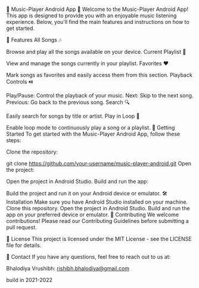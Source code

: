 🎵 Music-Player Android App 🎵
Welcome to the Music-Player Android App! This app is designed to provide you with an enjoyable music listening experience. Below, you'll find the main features and instructions on how to get started.

📲 Features
All Songs 🎶

Browse and play all the songs available on your device.
Current Playlist 📃

View and manage the songs currently in your playlist.
Favorites ❤️

Mark songs as favorites and easily access them from this section.
Playback Controls ⏯️

Play/Pause: Control the playback of your music.
Next: Skip to the next song.
Previous: Go back to the previous song.
Search 🔍

Easily search for songs by title or artist.
Play in Loop 🔁

Enable loop mode to continuously play a song or a playlist.
🚀 Getting Started
To get started with the Music-Player Android App, follow these steps:

Clone the repository:

git clone https://github.com/your-username/music-player-android.git
Open the project:

Open the project in Android Studio.
Build and run the app:

Build the project and run it on your Android device or emulator.
🛠️ Installation
Make sure you have Android Studio installed on your machine.
Clone this repository.
Open the project in Android Studio.
Build and run the app on your preferred device or emulator.
🤝 Contributing
We welcome contributions! Please read our Contributing Guidelines before submitting a pull request.

📄 License
This project is licensed under the MIT License - see the LICENSE file for details.

📧 Contact
If you have any questions, feel free to reach out to us at:

Bhalodiya Vrushibh: rishibh.bhalodiya@gmail.com

build in 2021-2022
